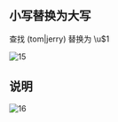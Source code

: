 ##  小写替换为大写
查找  (tom|jerry)   替换为   \u$1


![15](https://github.com/user-attachments/assets/a7ade0b9-4633-470c-b1e1-61c9b5aeb1d3)

## 说明

![16](https://github.com/user-attachments/assets/4d36e72d-b2a3-4837-a60f-b84e8599150b)

